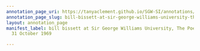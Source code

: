 ```yaml
---
annotation_page_uri: https://tanyaclement.github.io/SGW-SI/annotations/bill-bissett-at-sir-george-williams-university-the-poetry-series-31-october-1969-canvas-1-toc.json
annotation_page_slug: bill-bissett-at-sir-george-williams-university-the-poetry-series-31-october-1969-canvas-1-toc
layout: annotation_page
manifest_label: bill bissett at Sir George Williams University, The Poetry Series,
  31 October 1969

---
```

